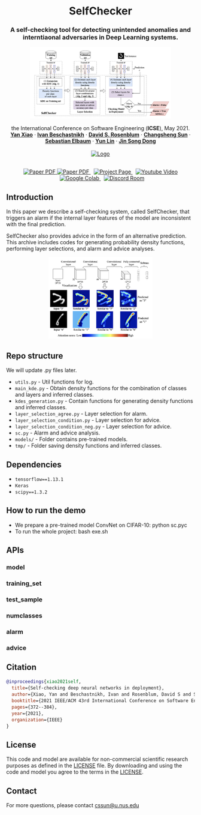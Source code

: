 
<h1 align="center">SelfChecker</h1>

<h3 align="center"> <b>A self-checking tool for detecting unintended anomalies and interntiaonal adversaries in Deep Learning systems.</b> </h3>


<center>
<a href=""><img src="img/SelfChecker-Framework.png" alt="Logo" width=75%> </a>
</center>

<p align="center">
    the International Conference on Software Engineering (<b>ICSE</b>), May 2021.
    <br />
    <a href="https://yanxiao6.github.io/"><strong>Yan Xiao</strong></a>
    ·
    <a href="https://www.cs.ubc.ca/~bestchai/"><strong>Ivan Beschastnikh</strong></a>
    ·
    <a href="https://cs.gmu.edu/~dsr/"><strong>David S. Rosenblum</strong></a>
    ·
    <a href="https://sunchangsheng.com"><strong>Changsheng Sun</strong></a>
    ·
    <a href="https://engineering.virginia.edu/faculty/sebastian-elbaum"><strong>Sebastian Elbaum</strong></a>
    ·
    <a href="http://linyun.info"><strong>Yun Lin</strong></a>
    ·
    <a href="https://www.comp.nus.edu.sg/~dongjs/"><strong>Jin Song Dong</strong></a>
    <br/><br/>
    <a href="https://www.comp.nus.edu.sg"><img src="https://www.comp.nus.edu.sg/templates/t3_nus2015/images/assets/logos/logo.png" alt="Logo" width=25%> </a> 
    <br/><br/>
  </p>

<center>

</center>



<p align="center">
    <!-- <a href="https://pytorch.org/get-started/locally/"><img alt="PyTorch" src="https://img.shields.io/badge/PyTorch-ee4c2c?logo=pytorch&logoColor=white"></a>
    <a href="https://pytorchlightning.ai/"><img alt="Lightning" src="https://img.shields.io/badge/-Lightning-792ee5?logo=pytorchlightning&logoColor=white"></a><br><br> -->
    <a href='https://dl.acm.org/doi/abs/10.1109/ICSE43902.2021.00044'>
      <img src='https://img.shields.io/badge/Paper-PDF-green?style=flat&logo=arXiv&logoColor=green' alt='Paper PDF'>
    </a>
    <a href='https://arxiv.org/abs/2103.02371'>
      <img src='https://img.shields.io/badge/arXiv-1234.56789-b31b1b.svg' alt='Paper PDF'>
    </a> 
    <a href='https://trustdnn.comp.nus.edu.sg' style='padding-left: 0.5rem;'>
      <img src='https://img.shields.io/badge/Project-Page-blue?style=flat&logo=Google%20chrome&logoColor=blue' alt='Project Page'>
    <a href='https://youtu.be/0k7H3ZNgARE' style='padding-left: 0.5rem;'>
      <img src='https://img.shields.io/badge/Youtube-Video-red?style=flat&logo=youtube&logoColor=red' alt='Youtube Video'>
    </a>
    <a href='https://colab.research.google.com/drive/' style='padding-left: 0.5rem;'>
      <img src='https://colab.research.google.com/assets/colab-badge.svg' alt='Google Colab'>
    </a>
    <a href='https://discord.gg/' style='padding-left: 0.5rem;'>
      <img src='https://img.shields.io/badge/Discord-Room-purple?style=flat&logo=Discord&logoColor=purple' alt='Discord Room'>
    </a>
  </p>
</p>

## Introduction

In this paper we describe a self-checking system, called SelfChecker, that triggers an alarm if the internal layer features of the model are inconsistent with the final prediction. 

SelfChecker also provides advice in the form of an alternative prediction. This archive includes codes for generating probability density functions, performing layer selections, and alarm and advice analyses.

<center>
<a href=""><img src="img/attn.png" alt="Logo" width=55%> </a>
</center>

## Repo structure

We will update .py files later.

- `utils.py` - Util functions for log.
- `main_kde.py` - Obtain density functions for the combination of classes and layers and inferred classes.
- `kdes_generation.py` - Contain functions for generating density functions and inferred classes.
- `layer_selection_agree.py` - Layer selection for alarm.
- `layer_selection_condition.py` - Layer selection for advice.
- `layer_selection_condition_neg.py` - Layer selection for advice.
- `sc.py` - Alarm and advice analysis.
- `models/` - Folder contains pre-trained models.
- `tmp/` - Folder saving density functions and inferred classes.

## Dependencies

- `tensorflow==1.13.1`
- `Keras`
- `scipy==1.3.2`

## How to run the demo

- We prepare a pre-trained model ConvNet on CIFAR-10: python sc.pyc
- To run the whole project: bash exe.sh

## APIs
### model

### training_set

### test_sample

### numclasses

### alarm

### advice

## Citation
```bibtex
@inproceedings{xiao2021self,
  title={Self-checking deep neural networks in deployment},
  author={Xiao, Yan and Beschastnikh, Ivan and Rosenblum, David S and Sun, Changsheng and Elbaum, Sebastian and Lin, Yun and Dong, Jin Song},
  booktitle={2021 IEEE/ACM 43rd International Conference on Software Engineering (ICSE)},
  pages={372--384},
  year={2021},
  organization={IEEE}
}
```

## License
This code and model are available for non-commercial scientific research purposes as defined in the [LICENSE](LICENSE) file. By downloading and using the code and model you agree to the terms in the [LICENSE](LICENSE).

## Contact

For more questions, please contact cssun@u.nus.edu